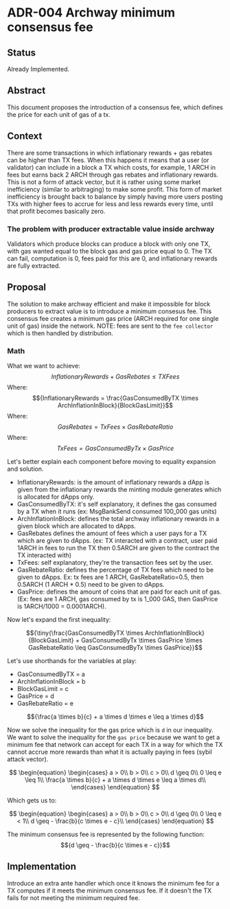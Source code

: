 # ADR-004 Archway minimum consensus fee

## Status

Already Implemented.

## Abstract

This document proposes the introduction of a consensus fee, which defines the price for each unit of gas of a tx.

## Context

There are some transactions in which inflationary rewards + gas rebates can be higher than TX fees.
When this happens it means that a user (or validator) can include in a block a TX which costs, for example, 1 ARCH in fees but earns back 2 ARCH through gas rebates and inflationary rewards.
This is not a form of attack vector, but it is rather using some market inefficiency (similar to arbitraging) to make some profit.
This form of market inefficiency is brought back to balance by simply having more users posting TXs with higher fees to accrue for less and less rewards every time, until that profit becomes basically zero.

### The problem with producer extractable value inside archway
Validators which produce blocks can produce a block with only one TX, with gas wanted equal to the block gas and gas price equal to 0.
The TX can fail, computation is 0, fees paid for this are 0, and inflationary rewards are fully extracted.

## Proposal
The solution to make archway efficient and make it impossible for block producers to extract value is to introduce a minimum consesus fee.
This consensus fee creates a minimum gas price (ARCH required for one single unit of gas) inside the network.
NOTE: fees are sent to the `fee collector` which is then handled by distribution.

### Math
What we want to achieve: $${Inflationary Rewards + Gas Rebates \leq TX Fees}$$
Where: $${InflationaryRewards = \frac{GasConsumedByTX \times ArchInflationInBlock}{BlockGasLimit}}$$
Where: $${GasRebates = TxFees \times GasRebateRatio}$$
Where: $${TxFees=GasConsumedByTx \times GasPrice}$$

Let's better explain each component before moving to equality expansion and solution.

- InflationaryRewards: is the amount of inflationary rewards a dApp is given from the inflationary rewards the minting module generates which is allocated for dApps only.
- GasConsumedByTX: it's self explanatory, it defines the gas consumed by a TX when it runs (ex: MsgBankSend consumed 100_000 gas units)
- ArchInflationInBlock: defines the total archway inflationary rewards in a given block which are allocated to dApps.
- GasRebates defines the amount of fees which a user pays for a TX which are given to dApps. (ex: TX interacted with a contract, user paid 1ARCH in fees to run the TX then 0.5ARCH are given to the contract the TX interacted with)
- TxFees: self explanatory, they're the transaction fees set by the user.
- GasRebateRatio: defines the percentage of TX fees which need to be given to dApps. Ex: tx fees are 1 ARCH, GasRebateRatio=0.5, then 0.5ARCH (1 ARCH * 0.5) need to be given to dApps.
- GasPrice: defines the amount of coins that are paid for each unit of gas. (Ex: fees are 1 ARCH, gas consumed by tx is 1_000 GAS, then GasPrice is 1ARCH/1000 = 0.0001ARCH).

Now let's expand the first inequality:

$${\tiny{\frac{GasConsumedByTX \times ArchInflationInBlock}{BlockGasLimit} + GasConsumedByTx \times GasPrice \times GasRebateRatio \leq GasConsumedByTx \times GasPrice}}$$

Let's use shorthands for the variables at play:
- GasConsumedByTX = a
- ArchInflationInBlock = b
- BlockGasLimit = c
- GasPrice = d
- GasRebateRatio = e

$${\frac{a \times b}{c} + a \times d \times e \leq a \times d}$$

Now we solve the inequality for the gas price which is `d` in our inequality.
We want to solve the inequality for the `gas price` because we want to get a minimum fee that network can accept for each TX in a way for which the TX cannot accrue more rewards than what it is actually paying in fees (sybil attack vector).

$$
    \begin{equation}
        \begin{cases}
            a > 0\\
            b >  0\\
            c > 0\\
            d \geq 0\\
            0 \leq e \leq 1\\
            \frac{a \times b}{c} + a \times d \times e \leq a \times d\\
        \end{cases}       
    \end{equation}
$$

Which gets us to:

$$
    \begin{equation}
        \begin{cases}
            a > 0\\
            b > 0\\
            c > 0\\
            d \geq 0\\
            0 \leq e < 1\\
            d \geq - \frac{b}{c \times e - c}\\
        \end{cases}       
    \end{equation}
$$

The minimum consensus fee is represented by the following function: $${d \geq - \frac{b}{c \times e - c}}$$

## Implementation
Introduce an extra ante handler which once it knows the minimum fee for a TX computes if it meets the minimum consensus fee.
If it doesn't the TX fails for not meeting the minimum required fee.
